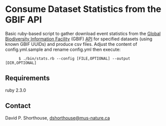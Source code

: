 Consume Dataset Statistics from the GBIF API
============================================

Basic ruby-based script to gather download event statistics from the [Global Biodiversity Information Facility](http://www.gbif.org/) (GBIF) [API](http://www.gbif.org/developer/summary) for specified datasets (using known GBIF UUIDs) and produce csv files. Adjust the content of config.yml.sample and rename config.yml then execute:

          $ ./bin/stats.rb --config [FILE,OPTIONAL] --output [DIR,OPTIONAL]

Requirements
------------
ruby 2.3.0

Contact
-------
David P. Shorthouse, <dshorthouse@mus-nature.ca>